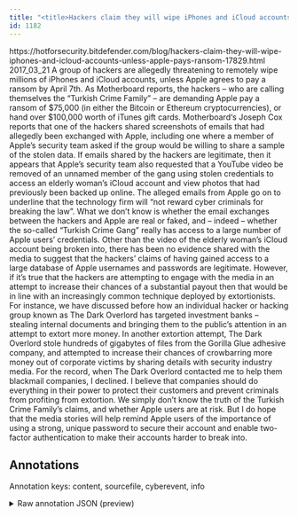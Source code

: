 ```yaml
---
title: "<title>Hackers claim they will wipe iPhones and iCloud accounts unless Apple pays ransom – HOTforSecurity</title>"
id: 1182
---
```


<title>Hackers claim they will wipe iPhones and iCloud accounts unless Apple pays ransom – HOTforSecurity</title>
<source> https://hotforsecurity.bitdefender.com/blog/hackers-claim-they-will-wipe-iphones-and-icloud-accounts-unless-apple-pays-ransom-17829.html </source>
<date> 2017_03_21 </date>
<text>
A group of hackers are allegedly threatening to remotely wipe millions of iPhones and iCloud accounts, unless Apple agrees to pay a ransom by April 7th.
As Motherboard reports, the hackers – who are calling themselves the “Turkish Crime Family” – are demanding Apple pay a ransom of $75,000 (in either the Bitcoin or Ethereum cryptocurrencies), or hand over $100,000 worth of iTunes gift cards.
Motherboard‘s Joseph Cox reports that one of the hackers shared screenshots of emails that had allegedly been exchanged with Apple, including one where a member of Apple’s security team asked if the group would be willing to share a sample of the stolen data.
If emails shared by the hackers are legitimate, then it appears that Apple’s security team also requested that a YouTube video be removed of an unnamed member of the gang using stolen credentials to access an elderly woman’s iCloud account and view photos that had previously been backed up online.
The alleged emails from Apple go on to underline that the technology firm will “not reward cyber criminals for breaking the law”.
What we don’t know is whether the email exchanges between the hackers and Apple are real or faked, and – indeed – whether the so-called “Turkish Crime Gang” really has access to a large number of Apple users’ credentials.
Other than the video of the elderly woman’s iCloud account being broken into, there has been no evidence shared with the media to suggest that the hackers’ claims of having gained access to a large database of Apple usernames and passwords are legitimate.
However, if it’s true that the hackers are attempting to engage with the media in an attempt to increase their chances of a substantial payout then that would be in line with an increasingly common technique deployed by extortionists.
For instance, we have discussed before how an individual hacker or hacking group known as The Dark Overlord has targeted investment banks – stealing internal documents and bringing them to the public’s attention in an attempt to extort more money.
In another extortion attempt, The Dark Overlord stole hundreds of gigabytes of files from the Gorilla Glue adhesive company, and attempted to increase their chances of crowbarring more money out of corporate victims by sharing details with security industry media.
For the record, when The Dark Overlord contacted me to help them blackmail companies, I declined.
I believe that companies should do everything in their power to protect their customers and prevent criminals from profiting from extortion.
We simply don’t know the truth of the Turkish Crime Family’s claims, and whether Apple users are at risk.
But I do hope that the media stories will help remind Apple users of the importance of using a strong, unique password to secure their account and enable two-factor authentication to make their accounts harder to break into.
</text>



## Annotations

Annotation keys: content, sourcefile, cyberevent, info

<details>
<summary>Raw annotation JSON (preview)</summary>

```json
{
  "content": "A group of hackers are allegedly threatening to remotely wipe millions of iPhones and iCloud accounts, unless Apple agrees to pay a ransom by April 7th. As Motherboard reports, the hackers \u2013 who are calling themselves the \u201cTurkish Crime Family\u201d \u2013 are demanding Apple pay a ransom of $75,000 (in either the Bitcoin or Ethereum cryptocurrencies), or hand over $100,000 worth of iTunes gift cards. Motherboard\u2018s Joseph Cox reports that one of the hackers shared screenshots of emails that had allegedly been exchanged with Apple, including one where a member of Apple\u2019s security team asked if the group would be willing to share a sample of the stolen data. If emails shared by the hackers are legitimate, then it appears that Apple\u2019s security team also requested that a YouTube video be removed of an unnamed member of the gang using stolen credentials to access an elderly woman\u2019s iCloud account and view photos that had previously been backed up online. The alleged emails from Apple go on to underline that the technology firm will \u201cnot reward cyber criminals for breaking the law\u201d. What we don\u2019t know is whether the email exchanges between the hackers and Apple are real or faked, and \u2013 indeed \u2013 whether the so-called \u201cTurkish Crime Gang\u201d really has access to a large number of Apple users\u2019 credentials. Other than the video of the elderly woman\u2019s iCloud account being broken into, there has been no evidence shared with the media to suggest that the hackers\u2019 claims of having gained access to a large database of Apple usernames and passwords are legitimate. However, if it\u2019s true that the hackers are attempting to engage with the media in an attempt to increase their chances of a substantial payout then that would be in line with an increasingly common technique deployed by extortionists. For instance, we have discussed before how an individual hacker or hacking group known as The Dark Overlord has targeted investment banks \u2013 stealing internal documents and bringing them to the public\u2019s attention in an attempt to extort more money. In another extortion attempt, The Dark Overlord stole hundreds of gigabytes of files from the Gorilla Glue adhesive company, and attempted to increase their chances of crowbarring more money out of corporate victims by sharing details with security industry media. For the record, when The Dark Overlord contacted me to help them blackmail companies, I declined. I believe that companies should do everything in their power to protect their customers and prevent criminals from profiting from extortion. We simply don\u2019t know the truth of the Turkish Crime Family\u2019s claims, and whether Apple users are at risk. But I do hope that the media stories will help remind Apple users of the importance of using a strong, unique password to secure their account and enable two-factor authentication to make their accounts harder to break into.",
  "sourcefile": "1182.txt",
  "cyberevent": {
    "hopper": [
      {
        "index": 0,
        "relation": "Same",
        "events": [
          {
            "index": "E2",
            "type": "Attack",
            "realis": "Actual",
            "nugget": {
              "startOffset": 247,
              "index": "T5",
              "endOffset": 260,
              "text": "are demanding"
            },
            "argument": [
              {
                "index": "T3",
                "external_reference": {
                  "wikidataid": "Q43"
                },
                "endOffset": 243,
                "role": {
                  "type": "Attacker"
                },
                "text": "Turkish Crime Family",
                "startOffset": 223,
                "type": "Organization"
              },
              {
                "index": "T4",
                "text": "the hackers",
                "endOffset": 188,
                "role": {
    
```
</details>
